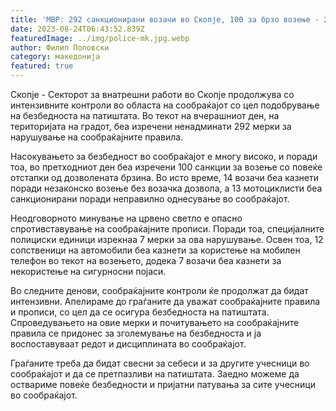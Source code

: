 ```yaml
---
title: 'МВР: 292 санкционирани возачи во Скопје, 100 за брзо возење - 24 АВГУСТ 2023'
date: 2023-08-24T06:43:52.839Z
featuredImage: ../img/police-mk.jpg.webp
author: Филип Поповски
category: македонија
featured: true
---
```

Скопје - Секторот за внатрешни работи во Скопје продолжува со интензивните контроли во областа на сообраќајот со цел подобрување на безбедноста на патиштата. Во текот на вчерашниот ден, на територијата на градот, беа изречени ненадминати 292 мерки за нарушување на сообраќајните правила.

Насокувањето за безбедност во сообраќајот е многу високо, и поради тоа, во претходниот ден беа изречени 100 санкции за возење со повеќе отстапки од дозволената брзина. Во исто време, 14 возачи беа казнети поради незаконско возење без возачка дозвола, а 13 мотоциклисти беа санкционирани поради неправилно однесување во сообраќајот.

Неодговорното минување на црвено светло е опасно спротивставување на сообраќајните прописи. Поради тоа, специјалните полициски единици изрекнаа 7 мерки за ова нарушување. Освен тоа, 12 сопственици на автомобили беа казнети за користење на мобилен телефон во текот на возењето, додека 7 возачи беа казнети за некористење на сигурносни појаси.

Во следните денови, сообраќајните контроли ќе продолжат да бидат интензивни. Апелираме до граѓаните да уважат сообраќајните правила и прописи, со цел да се осигура безбедноста на патиштата. Спроведувањето на овие мерки и почитувањето на сообраќајните правила се придонес за зголемување на безбедноста и ја воспоставуваат редот и дисциплината во сообраќајот.

Граѓаните треба да бидат свесни за себеси и за другите учесници во сообраќајот и да се претпазливи на патиштата. Заедно можеме да оствариме повеќе безбедности и пријатни патувања за сите учесници во сообраќајот.
